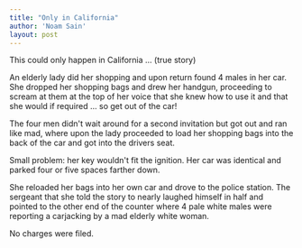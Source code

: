 ```yaml
---
title: "Only in California"
author: 'Noam Sain'
layout: post
---
```


This could only happen in California … (true story)

An elderly lady did her shopping and upon return found 4 males in her car. She dropped her shopping bags and drew her handgun, proceeding to scream at them at the top of her voice that she knew how to use it and that she would if required … so get out of the car!

The four men didn't wait around for a second invitation but got out and ran like mad, where upon the lady proceeded to load her shopping bags into the back of the car and got into the drivers seat.

Small problem: her key wouldn't fit the ignition. Her car was identical and parked four or five spaces farther down.

She reloaded her bags into her own car and drove to the police station. The sergeant that she told the story to nearly laughed himself in half and pointed to the other end of the counter where 4 pale white males were reporting a carjacking by a mad elderly white woman.

No charges were filed.
